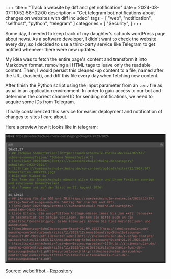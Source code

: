 +++
title = "Track a website by diff and get notification"
date = 2024-08-07T10:52:58+02:00
description = "Get telegram bot notifications about changes on websites with diff included"
tags = [
    "web",
    "notification",
    "selfhost",
    "python",
    "telegram"
]
categories = [
    "Security",
]
+++

Some day, I needed to keep track of my daughter's schools wordPress page about news. As a software developer, I didn't want to check the website every day, so I decided to use a third-party service like Telegram to get notified whenever there were new updates.

My idea was to fetch the entire page's content and transform it into Markdown format, removing all HTML tags to leave only the readable content. Then, I would persist this cleaned-up content to a file, named after the URL (hashed), and diff this file every day when fetching new content.

After finish the Python script using the input parameter from an `.env` file as usual in an application environment. In order to gain access to our bot and determine the correct channel ID for sending notifications, we need to acquire some IDs from Telegram.

I finally containerized this service for easier deployment and notification of changes to sites I care about.

Here a preview how it looks like in telegram:

![preview diff](./images/preview_diff.png)

Source: [webdiffbot - Repository](https://github.com/dvogt23/webdiffbot)
